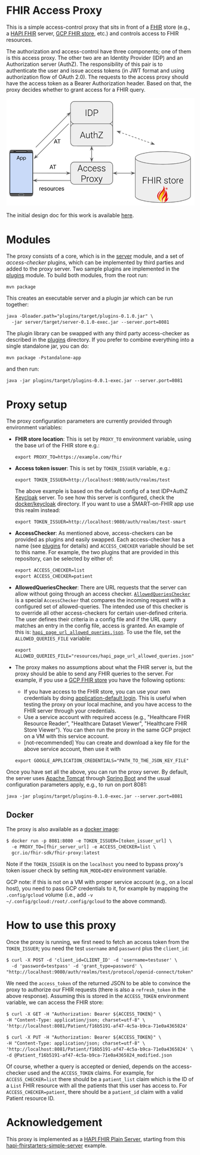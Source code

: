 # FHIR Access Proxy

This is a simple access-control proxy that sits in front of a
[FHIR](https://www.hl7.org/fhir/) store (e.g., a
[HAPI FHIR](https://hapifhir.io/) server,
[GCP FHIR store](https://cloud.google.com/healthcare-api/docs/concepts/fhir),
etc.) and controls access to FHIR resources.

The authorization and access-control have three components; one of them is this
access proxy. The other two are an Identity Provider (IDP) and an Authorization
server (AuthZ). The responsibility of this pair is to authenticate
the user and issue access tokens (in JWT format and using authorization flow of
OAuth 2.0). The requests to the access proxy should have the access token as a
Bearer Authorization header. Based on that, the proxy decides whether to grant
access for a FHIR query.

![Modules involved in FHIR authorization/access-control](resources/fhir_access_proxy.png)

The initial design doc for this work is available
[here](https://docs.google.com/document/d/14YnCTzsaTj-WGWIV_VF5QERl5_XV2UriHwtnor0FKoo/edit).
<!--- TODO: create a public version of this doc. --->

# Modules
The proxy consists of a core, which is in the [server](server) module, and a
set of _access-checker_ plugins, which can be implemented by third parties and
added to the proxy server. Two sample plugins are implemented in the
[plugins](plugins) module. To build both modules, from the root run:
```shell
mvn package
```
This creates an executable server and a plugin jar which can be run together:
```shell
java -Dloader.path="plugins/target/plugins-0.1.0.jar" \
  -jar server/target/server-0.1.0-exec.jar --server.port=8081
```
The plugin library can be swapped with any third party access-checker as
described in the [plugins](plugins) directory. If you prefer to combine
everything into a single standalone jar, you can do:
```shell
mvn package -Pstandalone-app
```
and then run:
```shell
java -jar plugins/target/plugins-0.0.1-exec.jar --server.port=8081
```

# Proxy setup

The proxy configuration parameters are currently provided through environment
variables:

- **FHIR store location**: This is set by `PROXY_TO` environment
  variable, using the base url of the FHIR store e.g.:
  ```shell
  export PROXY_TO=https://example.com/fhir
  ```

- **Access token issuer**: This is set by `TOKEN_ISSUER` variable, e.g.:
  ```shell
  export TOKEN_ISSUER=http://localhost:9080/auth/realms/test
  ```
  The above example is based on the default config of a test IDP+AuthZ
[Keycloak](https://github.com/Alvearie/keycloak-extensions-for-fhir) server.
To see how this server is configured, check the
[docker/keycloak](docker/keycloak) directory. If you want to use a
SMART-on-FHIR app use this realm instead:
  ```shell
  export TOKEN_ISSUER=http://localhost:9080/auth/realms/test-smart
  ```

- **AccessChecker**: As mentioned above, access-checkers can be provided as
plugins and easily swapped. Each access-checker has a name
(see [plugins](plugins) for details) and `ACCESS_CHECKER` variable should
be set to this name. For example, the two plugins that are provided in this
repository, can be selected by either of:
  ```shell
  export ACCESS_CHECKER=list
  export ACCESS_CHECKER=patient
  ```
  
- **AllowedQueriesChecker**: There are URL requests that the server can allow 
   without going through an access checker. [`AllowedQueriesChecker`](https://github.com/google/fhir-access-proxy/blob/main/server/src/main/java/com/google/fhir/proxy/AllowedQueriesChecker.java)
   is a special `AccessChecker` that compares the incoming request with a configured set of
   allowed-queries. The intended use of this checker is to override all other
   access-checkers for certain user-defined criteria. The user defines their
   criteria in a config file and if the URL query matches an entry in the
   config file, access is granted. An example of this is:
   [`hapi_page_url_allowed_queries.json`](https://github.com/google/fhir-access-proxy/blob/main/resources/hapi_page_url_allowed_queries.json).
   To use the file, set the `ALLOWED_QUERIES_FILE` variable:
    ```shell
    export ALLOWED_QUERIES_FILE="resources/hapi_page_url_allowed_queries.json"
    ```

- The proxy makes no assumptions about what the FHIR server is, but the proxy
should be able to send any FHIR queries to the server. For example, if you use a
[GCP FHIR store](https://cloud.google.com/healthcare-api/docs/concepts/fhir)
you have the following options:
  * If you have access to the FHIR store, you can use your own credentials by
  doing [application-default login](https://cloud.google.com/sdk/gcloud/reference/auth/application-default/login).
  This is useful when testing the proxy on your local machine, and you have
  access to the FHIR server through your credentials.
  * Use a service account with required access (e.g.,
  "Healthcare FHIR Resource Reader", "Healthcare Dataset Viewer",
  "Healthcare FHIR Store Viewer"). You can then run the proxy in
  the same GCP project on a VM with this service account.
  * [not-recommended] You can create and download a key file for the above
  service account, then use it with
  ```shell
  export GOOGLE_APPLICATION_CREDENTIALS="PATH_TO_THE_JSON_KEY_FILE"
  ```

Once you have set all the above, you can run the proxy server. By default, the
server uses [Apache Tomcat](https://tomcat.apache.org/) through
[Spring Boot](https://spring.io/projects/spring-boot) and
the usual configuration parameters apply, e.g., to run on port 8081:
```shell
java -jar plugins/target/plugins-0.1.0-exec.jar --server.port=8081
```

## Docker
The proxy is also available as a [docker image](Dockerfile):
```shell
$ docker run -p 8081:8080 -e TOKEN_ISSUER=[token_issuer_url] \
  -e PROXY_TO=[fhir_server_url] -e ACCESS_CHECKER=list \
  gcr.io/fhir-sdk/fhir-proxy:latest
```

Note if the `TOKEN_ISSUER` is on the `localhost` you need  to bypass proxy's
token issuer check by setting `RUN_MODE=DEV` environment variable.

GCP note: if this is not on a VM with proper service account (e.g., on a local
host), you need to pass GCP credentials to it, for example by mapping the
`.config/gcloud` volume (i.e., add `-v ~/.config/gcloud:/root/.config/gcloud` to
the above command).

# How to use this proxy

Once the proxy is running, we first need to fetch an access token from the
`TOKEN_ISSUER`; you need the test `username` and `password` plus the
`client_id`:

```shell
$ curl -X POST -d 'client_id=CLIENT_ID' -d 'username=testuser' \
  -d 'password=testpass' -d 'grant_type=password' \
"http://localhost:9080/auth/realms/test/protocol/openid-connect/token"
```

We need the `access_token` of the returned JSON to be able to convince the proxy
to authorize our FHIR requests (there is also a `refresh_token` in the
above response). Assuming this is stored in the `ACCESS_TOKEN` environment
variable, we can access the FHIR store:

```shell
$ curl -X GET -H "Authorization: Bearer ${ACCESS_TOKEN}" \
-H "Content-Type: application/json; charset=utf-8" \
'http://localhost:8081/Patient/f16b5191-af47-4c5a-b9ca-71e0a4365824'
```

```shell
$ curl -X PUT -H "Authorization: Bearer ${ACCESS_TOKEN}" \
-H "Content-Type: application/json; charset=utf-8" \
'http://localhost:8081/Patient/f16b5191-af47-4c5a-b9ca-71e0a4365824' \
-d @Patient_f16b5191-af47-4c5a-b9ca-71e0a4365824_modified.json
```

Of course, whether a query is accepted or denied, depends on the access-checker
used and the `ACCESS_TOKEN` claims. For example, for `ACCESS_CHECKER=list` there
should be a `patient_list` claim which is the ID of a `List` FHIR resource with
all the patients that this user has access to. For `ACCESS_CHECKER=patient`,
there should be a `patient_id` claim with a valid Patient resource ID.

# Acknowledgement
This proxy is implemented as a
[HAPI FHIR Plain Server](https://hapifhir.io/hapi-fhir/docs/server_plain/introduction.html),
starting from this
[hapi-fhirstarters-simple-server](https://github.com/FirelyTeam/fhirstarters/tree/master/java/hapi-fhirstarters-simple-server)
example.
